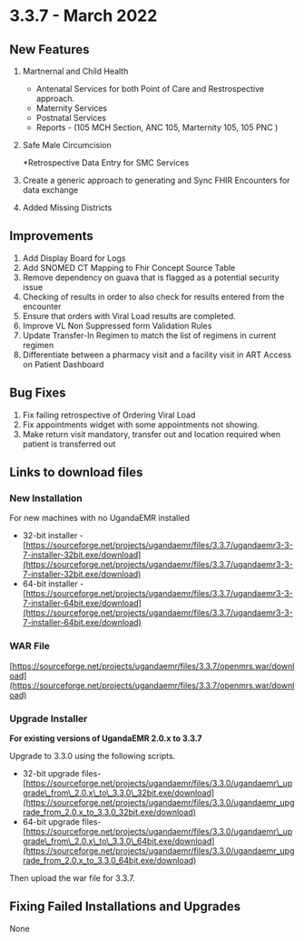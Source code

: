 # 3.3.7 - March 2022 

## New Features

1. Martnernal and Child Health
  
   * Antenatal  Services for both Point of Care and Restrospective approach. 
   * Maternity Services
   * Postnatal Services
   * Reports - (105 MCH Section, ANC 105, Marternity 105, 105 PNC )
   
2. Safe Male Circumcision

    *Retrospective Data Entry for SMC Services
    
3. Create a generic approach to generating  and Sync FHIR Encounters for data exchange
4. Added Missing Districts
    
## Improvements
 
 1. Add Display Board for Logs
 2. Add SNOMED CT Mapping to Fhir Concept Source Table
 3. Remove dependency on guava that is flagged as a potential security issue
 4. Checking of results in order to also check for results entered from the encounter
 5. Ensure that orders with Viral Load results are completed.
 6. Improve VL Non Suppressed form Validation Rules
 7. Update Transfer-In Regimen to match the list of regimens in current regimen
 8. Differentiate between a pharmacy visit and a facility visit in ART Access on Patient Dashboard
 

## Bug Fixes 

1. Fix failing retrospective of Ordering Viral Load
2. Fix appointments widget with some appointments not showing.
3. Make return visit mandatory, transfer out and location required when patient is transferred out


## Links to download files

### New Installation

For new machines with no UgandaEMR installed

* 32-bit installer -[https://sourceforge.net/projects/ugandaemr/files/3.3.7/ugandaemr3-3-7-installer-32bit.exe/download](https://sourceforge.net/projects/ugandaemr/files/3.3.7/ugandaemr3-3-7-installer-32bit.exe/download)
* 64-bit installer -[https://sourceforge.net/projects/ugandaemr/files/3.3.7/ugandaemr3-3-7-installer-64bit.exe/download](https://sourceforge.net/projects/ugandaemr/files/3.3.7/ugandaemr3-3-7-installer-64bit.exe/download)

### WAR File

[https://sourceforge.net/projects/ugandaemr/files/3.3.7/openmrs.war/download](https://sourceforge.net/projects/ugandaemr/files/3.3.7/openmrs.war/download)

### Upgrade Installer

**For existing versions of UgandaEMR 2.0.x to 3.3.7**


Upgrade to 3.3.0 using the following scripts. 

* 32-bit upgrade files- [https://sourceforge.net/projects/ugandaemr/files/3.3.0/ugandaemr\_upgrade\_from\_2.0.x\_to\_3.3.0\_32bit.exe/download](https://sourceforge.net/projects/ugandaemr/files/3.3.0/ugandaemr_upgrade_from_2.0.x_to_3.3.0_32bit.exe/download)
* 64-bit upgrade files- [https://sourceforge.net/projects/ugandaemr/files/3.3.0/ugandaemr\_upgrade\_from\_2.0.x\_to\_3.3.0\_64bit.exe/download](https://sourceforge.net/projects/ugandaemr/files/3.3.0/ugandaemr_upgrade_from_2.0.x_to_3.3.0_64bit.exe/download)

Then upload the war file for 3.3.7. 


## Fixing Failed Installations and Upgrades

None